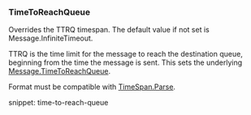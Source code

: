 
### TimeToReachQueue

Overrides the TTRQ timespan. The default value if not set is Message.InfiniteTimeout.

TTRQ is the time limit for the message to reach the destination queue, beginning from the time the message is sent. This sets the underlying [Message.TimeToReachQueue](https://msdn.microsoft.com/en-us/library/system.messaging.message.timetoreachqueue). 

Format must be compatible with [TimeSpan.Parse](https://msdn.microsoft.com/en-us/library/se73z7b9). 
 
snippet: time-to-reach-queue

